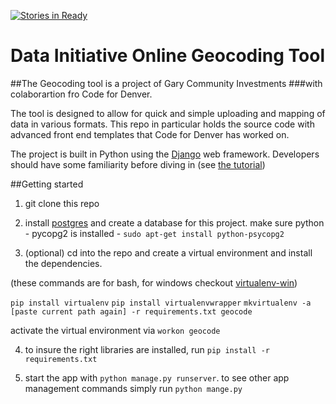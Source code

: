 [![Stories in Ready](https://badge.waffle.io/qliu/di_geocoding.png?label=ready&title=Ready)](https://waffle.io/qliu/di_geocoding)
# Data Initiative Online Geocoding Tool

##The Geocoding tool is a project of Gary Community Investments 
###with colaborartion fro Code for Denver.

The tool is designed to allow for quick and simple uploading and mapping of data in various formats.
This repo in particular holds the source code with advanced front end templates that Code for Denver has worked on.

The project is built in Python using the [Django](https://www.djangoproject.com/) web framework. Developers should have some familiarity before diving in (see [the tutorial](https://docs.djangoproject.com/en/1.10/intro/tutorial01/))


##Getting started


1. git clone this repo

2. install [postgres](https://www.postgresql.org/download/) and create a database for this project. 
make sure python - pycopg2 is installed - 
`sudo apt-get install python-psycopg2`

3. (optional) cd into the repo and create a virtual environment and install the dependencies. 

(these commands are for bash, for windows checkout [virtualenv-win](https://github.com/davidmarble/virtualenvwrapper-win))

`pip install virtualenv`
`pip install virtualenvwrapper`
`mkvirtualenv -a [paste current path again] -r requirements.txt geocode`

activate the virtual environment via 
`workon geocode`

4. to insure the right libraries are installed, run
`pip install -r requirements.txt`

5. start the app with `python manage.py runserver`. to see other app management commands simply run `python mange.py`